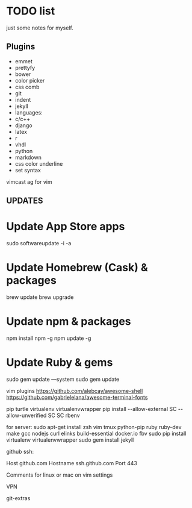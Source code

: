 # TODO list
just some notes for myself.

## Plugins
 - emmet
 - prettyfy
 - bower
 - color picker
 - css comb
 - git
 - indent
 - jekyll
 - languages:
 - c/c++
 - django
 - latex
 - r
 - vhdl
 - python
 - markdown
 - css color underline
 - set syntax

vimcast
ag for vim


## UPDATES

# Update App Store apps
sudo softwareupdate -i -a
# Update Homebrew (Cask) & packages
brew update
brew upgrade
# Update npm & packages
npm install npm -g
npm update -g
# Update Ruby & gems
sudo gem update —system
sudo gem update


vim plugins
https://github.com/alebcay/awesome-shell
https://github.com/gabrielelana/awesome-terminal-fonts

pip
 turtle virtualenv virtualenvwrapper
 pip install --allow-external SC --allow-unverified SC SC
rbenv

for server:
 sudo apt-get install zsh vim tmux python-pip ruby ruby-dev make gcc nodejs curl elinks build-essential docker.io fbv
 sudo pip install virtualenv virtualenvwrapper
 sudo gem install jekyll

github ssh:

Host github.com
  Hostname ssh.github.com
  Port 443

Comments for linux or mac on vim settings

VPN

git-extras
